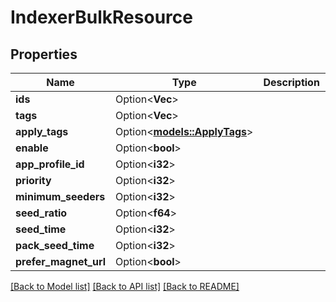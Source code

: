 # IndexerBulkResource

## Properties

Name | Type | Description | Notes
------------ | ------------- | ------------- | -------------
**ids** | Option<**Vec<i32>**> |  | [optional]
**tags** | Option<**Vec<i32>**> |  | [optional]
**apply_tags** | Option<[**models::ApplyTags**](ApplyTags.md)> |  | [optional]
**enable** | Option<**bool**> |  | [optional]
**app_profile_id** | Option<**i32**> |  | [optional]
**priority** | Option<**i32**> |  | [optional]
**minimum_seeders** | Option<**i32**> |  | [optional]
**seed_ratio** | Option<**f64**> |  | [optional]
**seed_time** | Option<**i32**> |  | [optional]
**pack_seed_time** | Option<**i32**> |  | [optional]
**prefer_magnet_url** | Option<**bool**> |  | [optional]

[[Back to Model list]](../README.md#documentation-for-models) [[Back to API list]](../README.md#documentation-for-api-endpoints) [[Back to README]](../README.md)


